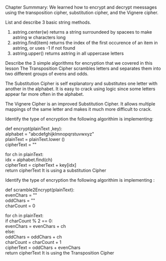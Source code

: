 Chapter Summmary:
  We learned how to encrypt and decrypt meessages using the transposition cipher, substitution cipher, and the Vignere cipher.

List and describe 3 basic string methods.
  1. astring.center(w) returns a string surroundeed by spacees to make astring w characters long
  2. astring.find(item) returns the index of the first occurence of an item in astring, or uses -1 if not found
  3. astring.upper() returns astring in all uppercase letters

Describe the 3 simple algorithms for encryption that we covered in this lesson
  The Transposition Cipher scrambles letters and separates them into two different groups of evens and odds.
  
  The Substitution Cipher is self explanatory and substitutes one letter with another in the alphabet. It is easy to crack using logic since some letters appear far more often in the alphabet.
  
  The Vignere Cipher is an improved Substitution Cipher. It allows multiple mappings of the same letter and makes it much more difficult to crack.

Identify the type of encryption the following algorithim is implementing:

def encrypt(plainText ,key):  
  alphabet = "abcdefghijklmnopqrstuvwxyz"  
  plainText = plainText.lower ()  
  cipherText = ""  

  for ch in plainText:  
      idx = alphabet.find(ch)  
      cipherText = cipherText + key[idx]  
  return cipherText
                                          It is using a substitution Cipher

Identify the type of encryption the following algorithim is implementing :

def scramble2Encrypt(plainText):  
  evenChars = ""  
  oddChars = ""  
  charCount = 0  

  for ch in plainText:  
      if charCount % 2 == 0:  
          evenChars = evenChars + ch  
      else:  
          oddChars = oddChars + ch  
    charCount = charCount + 1  
  cipherText = oddChars + evenChars  
  return cipherText 
                                        It is using the Transposition Cipher
 
